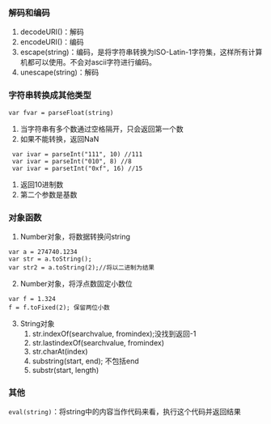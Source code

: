 ### 解码和编码
1. decodeURI()：解码
2. encodeURI()：编码
3. escape(string)：编码，是将字符串转换为ISO-Latin-1字符集，这样所有计算机都可以使用。不会对ascii字符进行编码。
4. unescape(string)：解码

### 字符串转换成其他类型
```
var fvar = parseFloat(string)
```
1. 当字符串有多个数通过空格隔开，只会返回第一个数
2. 如果不能转换，返回NaN
```
 var ivar = parseInt("111", 10) //111
 var ivar = parseInt("010", 8) //8
 var ivar = parsetInt("0xf", 16) //15
```
1. 返回10进制数
2. 第二个参数是基数

### 对象函数
1. Number对象，将数据转换问string
```
var a = 274740.1234
var str = a.toString();
var str2 = a.toString(2);//将以二进制为结果
```
2. Number对象，将浮点数固定小数位
```
var f = 1.324
f = f.toFixed(2); 保留两位小数
```
3. String对象
	1. str.indexOf(searchvalue, fromindex);没找到返回-1
	2. str.lastindexOf(searchvalue, fromindex)
	3. str.charAt(index)
	4. substring(start, end); 不包括end
	5. substr(start, length)

### 其他
`eval(string)`：将string中的内容当作代码来看，执行这个代码并返回结果
